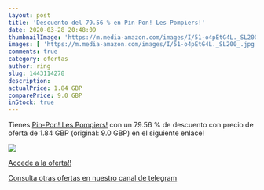 ```yaml
---
layout: post
title: 'Descuento del 79.56 % en Pin-Pon! Les Pompiers!'
date: 2020-03-28 20:48:09
thumbnailImage: 'https://m.media-amazon.com/images/I/51-o4pEtG4L._SL200_.jpg'
images: [ 'https://m.media-amazon.com/images/I/51-o4pEtG4L._SL200_.jpg' ]
comments: true
category: ofertas
author: ring
slug: 1443114278
description:
actualPrice: 1.84 GBP
comparePrice: 9.0 GBP
inStock: true
---
```


Tienes [Pin-Pon! Les Pompiers!](https://www.amazon.com/dp/1443114278/?tag=redken08-20) con un 79.56 % de descuento con precio de oferta de 1.84 GBP (original: 9.0 GBP) en el siguiente enlace!

[![](https://m.media-amazon.com/images/I/51-o4pEtG4L._SL200_.jpg)](https://www.amazon.com/dp/1443114278/?tag=redken08-20)

[Accede a la oferta!!](https://www.amazon.com/dp/1443114278/?tag=redken08-20)

[Consulta otras ofertas en nuestro canal de telegram](https://t.me/s/ofertas25)
